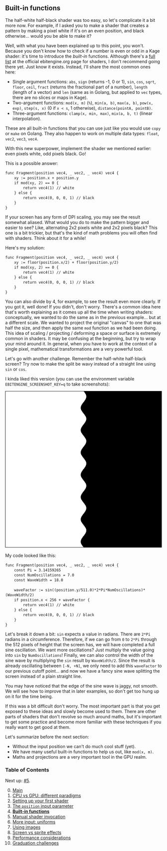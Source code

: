 ## Built-in functions

The half-white half-black shader was too easy, so let's complicate it a bit more now. For example, if I asked you to make a shader that creates a pattern by making a pixel white if it's on an even position, and black otherwise... would you be able to make it?

Well, with what you have been explained up to this point, you won't. Because you don't know how to check if a number is even or odd in a Kage shader: it's time to introduce the *built-in* functions. Although there's a [full list](https://ebitengine.org/en/documents/shader.html#Built-in_functions_(mathematics)) at the official ebitengine.org page for shaders, I don't recommend going there yet. Just know it exists. Instead, I'll share the most common ones here:
- Single argument functions: `abs`, `sign` (returns -1, 0 or 1), `sin`, `cos`, `sqrt`, `floor`, `ceil`, `fract` (returns the fractional part of a number), `length` (length of a vector) and `len` (same as in Golang, but applied to `vec` types, there are no slices or maps in Kage).
- Two-argument functions: `mod(x, m)` (`%`), `min(a, b)`, `max(a, b)`, `pow(x, exp)`, `step(s, x)` (0 if `x < s`, 1 otherwise), `distance(pointA, pointB)`.
- Three-argument functions: `clamp(x, min, max)`, `mix(a, b, t)` (linear interpolation).

These are all built-in functions that you can use just like you would use `copy` or `make` on Golang. They also happen to work on multiple data types: `float`, `vec2`, `vec3`, `vec4`.

With this new superpower, implement the shader we mentioned earlier: even pixels white, odd pixels black. Go!

This is a possible answer:
```Golang
func Fragment(position vec4, _ vec2, _ vec4) vec4 {
	xy := position.x + position.y
	if mod(xy, 2) == 0 {
		return vec4(1) // white
	} else {
		return vec4(0, 0, 0, 1) // black
	}
}
```

If your screen has any form of DPI scaling, you may see the result somewhat aliased. What would you do to make the pattern bigger and easier to see? Like, alternating 2x2 pixels white and 2x2 pixels black? This one is a bit trickier, but that's the kind of math problems you will often find with shaders. Think about it for a while!

Here's my solution:
```Golang
func Fragment(position vec4, _ vec2, _ vec4) vec4 {
	xy := floor(position.x/2) + floor(position.y/2)
	if mod(xy, 2) == 0 {
		return vec4(1) // white
	} else {
		return vec4(0, 0, 0, 1) // black
	}
}
```

You can also divide by 4, for example, to see the result even more clearly. If you got it, well done! If you didn't, don't worry. There's a common idea here that's worth explaining as it comes up all the time when writing shaders: conceptually, we wanted to do the same as in the previous example... but at a different scale. We wanted to project the original "canvas" to one that was half the size, and then apply the same `mod` function as we had been doing. This idea of scaling / projecting / deforming a space or surface is extremely common in shaders. It may be confusing at the beginning, but try to wrap your mind around it. In general, when you have to work at the context of a single pixel, mathematical transformations are a very powerful tool.

Let's go with another challenge. Remember the half-white half-black screen? Try now to make the split be wavy instead of a straight line using `sin` or `cos`.

I kinda liked this version (you can use the environment variable `EBITENGINE_SCREENSHOT_KEY=q` to take screenshots):

![](https://github.com/tinne26/kage-desk/blob/main/img/intro_gpu_wave.png?raw=true)

My code looked like this:
```Golang
func Fragment(position vec4, _ vec2, _ vec4) vec4 {
	const Pi = 3.14159265
	const NumOscillations = 7.0
	const WaveWidth = 18.0

	waveFactor := sin((position.y/511.0)*2*Pi*NumOscillations)*(WaveWidth/2)
	if position.x < 256 + waveFactor {
		return vec4(1) // white
	} else {
		return vec4(0, 0, 0, 1) // black
	}
}
```

Let's break it down a bit: `sin` expects a value in radians. There are `2*Pi` radians in a circumference. Therefore, if we can go from `0` to `2*Pi` through the 512 pixels of height that the screen has, we will have completed a full sine oscillation. We want more oscillations? Just multiply the value going into `sin` by `NumOscillations`! Finally, we can also control the width of the sine wave by multiplying the `sin` result by `WaveWidth/2`. Since the result is already oscillating between `[-N, +N]`, we only need to add this `waveFactor` to our previous cutoff point... and now we have a fancy sine wave splitting the screen instead of a plain straight line.

You may have noticed that the edge of the sine wave is jaggy, not smooth. We will see how to improve that in later examples, so don't get too hung up on it for the time being.

If this was a bit difficult don't worry. The most important part is that you get exposed to these ideas and slowly become used to them. There are other parts of shaders that don't revolve so much around maths, but it's important to get some practice and become more familiar with these techniques if you really want to get good at them.

Let's summarize before the next section:
- Without the input position we can't do much cool stuff (yet).
- We have many useful built-in functions to help us out, like `mod(x, m)`.
- Maths and projections are a very important tool in the GPU realm.


### Table of Contents
Next up: [#5](https://github.com/tinne26/kage-desk/blob/main/tutorials/intro/05_invoke_shader.md).

0. [Main](https://github.com/tinne26/kage-desk/blob/main/tutorials/intro/00_main.md)
1. [CPU vs GPU: different paradigms](https://github.com/tinne26/kage-desk/blob/main/tutorials/intro/01_cpu_vs_gpu.md)
2. [Setting up your first shader](https://github.com/tinne26/kage-desk/blob/main/tutorials/intro/02_shader_setup.md)
3. [The `position` input parameter](https://github.com/tinne26/kage-desk/blob/main/tutorials/intro/03_position_input.md)
4. [**Built-in functions**](https://github.com/tinne26/kage-desk/blob/main/tutorials/intro/04_built_in_functions.md)
5. [Manual shader invocation](https://github.com/tinne26/kage-desk/blob/main/tutorials/intro/05_invoke_shader.md)
6. [More input: uniforms](https://github.com/tinne26/kage-desk/blob/main/tutorials/intro/06_uniforms.md)
7. [Using images](https://github.com/tinne26/kage-desk/blob/main/tutorials/intro/07_images.md)
8. [Screen vs sprite effects]()
9. [Performance considerations]()
10. [Graduation challenges]()
